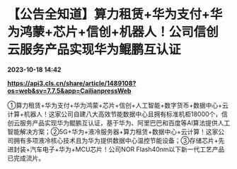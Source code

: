 # 【公告全知道】算力租赁+华为支付+华为鸿蒙+芯片+信创+机器人！公司信创云服务产品实现华为鲲鹏互认证

**2023-10-18 14:42**

**https://api3.cls.cn/share/article/1489108?os=web&sv=7.7.5&app=CailianpressWeb**

①算力租赁+华为支付+华为鸿蒙+芯片+信创+人工智能+数字货币+数据中心+云计算+机器人！这家公司自建八大高效节能数据中心且拥有标准机柜18000个，信创云服务产品实现华为鲲鹏互认证，基于华为、阿里巴巴和百度等AI算法提供人工智能解决方案；②5G+华为+液冷服务器+算力租赁+数据中心+云计算！这家公司拥有多项液冷核心技术且为华为提供数据中心温控节能设备；③存储芯片+先进封装+汽车电子+华为+MCU芯片！公司NOR Flash40nm以下新一代工艺产品已完成流片。